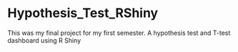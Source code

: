 # Hypothesis_Test_RShiny
This was my final project for my first semester. A hypothesis test and T-test dashboard using R Shiny
